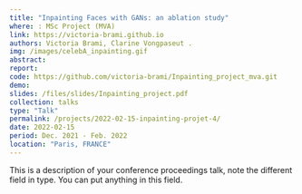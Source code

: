 ```yaml
---
title: "Inpainting Faces with GANs: an ablation study"
where: : MSc Project (MVA)
link: https://victoria-brami.github.io
authors: Victoria Brami, Clarine Vongpaseut .
img: /images/celebA_inpainting.gif
abstract:
report:
code: https://github.com/victoria-brami/Inpainting_project_mva.git
demo:
slides: /files/slides/Inpainting_project.pdf
collection: talks
type: "Talk"
permalink: /projects/2022-02-15-inpainting-projet-4/
date: 2022-02-15
period: Dec. 2021 - Feb. 2022
location: "Paris, FRANCE"
---
```


This is a description of your conference proceedings talk, note the different field in type. You can put anything in this field.
